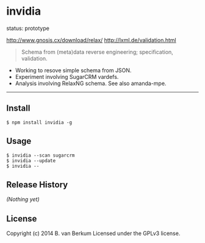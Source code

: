 # invidia

status: prototype

http://www.gnosis.cx/download/relax/
http://lxml.de/validation.html


> Schema from (meta)data reverse engineering; specification, validation.

- Working to resove simple schema from JSON.
- Experiment involving SugarCRM vardefs.
- Analysis involving RelaxNG schema. See also amanda-mpe.

---

## Install

```
$ npm install invidia -g
```

## Usage

```
$ invidia --scan sugarcrm
$ invidia --update
$ invidia --
```

## Release History
_(Nothing yet)_

## License
Copyright (c) 2014 B. van Berkum
Licensed under the GPLv3 license.

